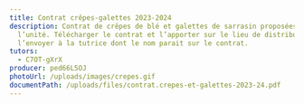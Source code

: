 ```yaml
---
title: Contrat crêpes-galettes 2023-2024
description: Contrat de crêpes de blé et galettes de sarrasin proposées à
  l’unité. Télécharger le contrat et l’apporter sur le lieu de distribution ou
  l’envoyer à la tutrice dont le nom parait sur le contrat.
tutors:
  - C7OT-gXrX
producer: ped66L5OJ
photoUrl: /uploads/images/crepes.gif
documentPath: /uploads/files/contrat.crepes-et-galettes-2023-24.pdf
---
```

